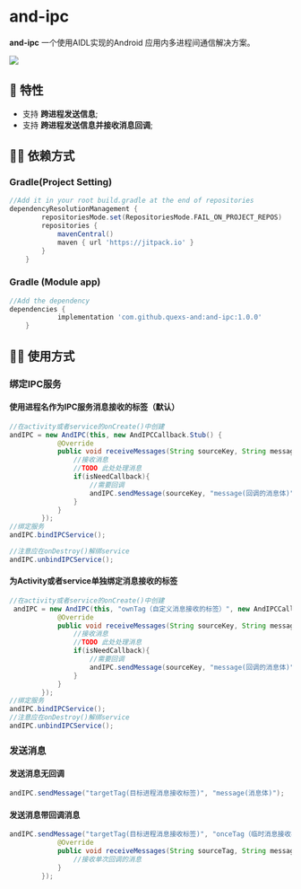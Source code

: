# and-ipc

**and-ipc** 一个使用AIDL实现的Android 应用内多进程间通信解决方案。

[![](https://jitpack.io/v/quexs-and/and-ipc.svg)](https://jitpack.io/#quexs-and/and-ipc)

## 👏 特性 

- 支持 **跨进程发送信息**;
- 支持 **跨进程发送信息并接收消息回调**;

## 👨‍💻‍ 依赖方式

### Gradle(Project Setting)
```groovy
//Add it in your root build.gradle at the end of repositories
dependencyResolutionManagement {
		repositoriesMode.set(RepositoriesMode.FAIL_ON_PROJECT_REPOS)
		repositories {
			mavenCentral()
			maven { url 'https://jitpack.io' }
		}
	}
```

###  Gradle (Module app)
```groovy
//Add the dependency
dependencies {
	        implementation 'com.github.quexs-and:and-ipc:1.0.0'
	}
```

## 👨‍🔧‍ 使用方式

### 绑定IPC服务

#### 使用进程名作为IPC服务消息接收的标签（默认）
```java
//在activity或者service的onCreate()中创建
andIPC = new AndIPC(this, new AndIPCCallback.Stub() {
            @Override
            public void receiveMessages(String sourceKey, String message, boolean isNeedCallback) throws RemoteException {
                //接收消息
                //TODO 此处处理消息
                if(isNeedCallback){
                    //需要回调
                    andIPC.sendMessage(sourceKey, "message(回调的消息体)");
                }
            }
        });
//绑定服务
andIPC.bindIPCService();

//注意应在onDestroy()解绑service
andIPC.unbindIPCService();
```
#### 为Activity或者service单独绑定消息接收的标签
```java
//在activity或者service的onCreate()中创建
 andIPC = new AndIPC(this, "ownTag（自定义消息接收的标签）", new AndIPCCallback.Stub() {
            @Override
            public void receiveMessages(String sourceKey, String message, boolean isNeedCallback) throws RemoteException {
                //接收消息
                //TODO 此处处理消息
                if(isNeedCallback){
                    //需要回调
                    andIPC.sendMessage(sourceKey, "message(回调的消息体)");
                }
            }
        });
//绑定服务
andIPC.bindIPCService();
//注意应在onDestroy()解绑service
andIPC.unbindIPCService();
```

### 发送消息

#### 发送消息无回调
```java
andIPC.sendMessage("targetTag(目标进程消息接收标签)", "message(消息体)");
```
#### 发送消息带回调消息
```java
andIPC.sendMessage("targetTag(目标进程消息接收标签)", "onceTag（临时消息接收标签）", "message(消息体)", new OnceIpcCallbackListener() {
            @Override
            public void receiveMessages(String sourceTag, String message, boolean isNeedCallback) {
                //接收单次回调的消息
            }
        });
```
